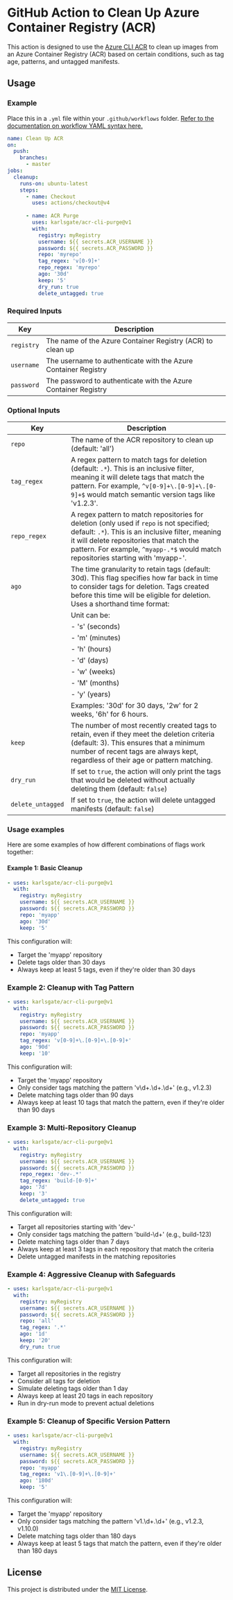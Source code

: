 # GitHub Action to Clean Up Azure Container Registry (ACR)

This action is designed to use the [Azure CLI ACR](https://github.com/Azure/acr-cli) to clean up images from an Azure Container Registry (ACR) based on certain conditions, such as tag age, patterns, and untagged manifests.

## Usage

### Example

Place this in a `.yml` file within your `.github/workflows` folder. [Refer to the documentation on workflow YAML syntax here.](https://help.github.com/en/articles/workflow-syntax-for-github-actions)

```yaml
name: Clean Up ACR
on:
  push:
    branches:
      - master
jobs:
  cleanup:
    runs-on: ubuntu-latest
    steps:
      - name: Checkout
        uses: actions/checkout@v4
        
      - name: ACR Purge
        uses: karlsgate/acr-cli-purge@v1
        with:
          registry: myRegistry
          username: ${{ secrets.ACR_USERNAME }}
          password: ${{ secrets.ACR_PASSWORD }}
          repo: 'myrepo'
          tag_regex: 'v[0-9]+'
          repo_regex: 'myrepo'
          ago: '30d'
          keep: '5'
          dry_run: true
          delete_untagged: true
```

### Required Inputs

| Key             | Description                                                                    |
|-----------------|--------------------------------------------------------------------------------|
| `registry`      | The name of the Azure Container Registry (ACR) to clean up                      |
| `username`      | The username to authenticate with the Azure Container Registry                  |
| `password`      | The password to authenticate with the Azure Container Registry                  |

### Optional Inputs
| Key    | Description    |
|----|----|
| `repo`    | The name of the ACR repository to clean up (default: 'all')    |
| `tag_regex`    | A regex pattern to match tags for deletion (default: `.*`). This is an inclusive filter, meaning it will delete tags that match the pattern. For example, `^v[0-9]+\.[0-9]+\.[0-9]+$` would match semantic version tags like 'v1.2.3'. |
| `repo_regex`    | A regex pattern to match repositories for deletion (only used if `repo` is not specified; default: `.*`). This is an inclusive filter, meaning it will delete repositories that match the pattern. For example, `^myapp-.*$` would match repositories starting with 'myapp-'. |
| `ago`    | The time granularity to retain tags (default: 30d). This flag specifies how far back in time to consider tags for deletion. Tags created before this time will be eligible for deletion. Uses a shorthand time format: <number><unit> |
|    | Unit can be:    |
|    | - 's' (seconds)    |
|    | - 'm' (minutes)    |
|    | - 'h' (hours)    |
|    | - 'd' (days)    |
|    | - 'w' (weeks)    |
|    | - 'M' (months)    |
|    | - 'y' (years)    |
|    | Examples: '30d' for 30 days, '2w' for 2 weeks, '6h' for 6 hours.    |
| `keep`    | The number of most recently created tags to retain, even if they meet the deletion criteria (default: 3). This ensures that a minimum number of recent tags are always kept, regardless of their age or pattern matching. |
| `dry_run`    | If set to `true`, the action will only print the tags that would be deleted without actually deleting them (default: `false`)    |
| `delete_untagged` | If set to `true`, the action will delete untagged manifests (default: `false`)    |

### Usage examples

Here are some examples of how different combinations of flags work together:

#### Example 1: Basic Cleanup

```yaml
- uses: karlsgate/acr-cli-purge@v1
  with:
    registry: myRegistry
    username: ${{ secrets.ACR_USERNAME }}
    password: ${{ secrets.ACR_PASSWORD }}
    repo: 'myapp'
    ago: '30d'
    keep: '5'
```

This configuration will:
- Target the 'myapp' repository
- Delete tags older than 30 days
- Always keep at least 5 tags, even if they're older than 30 days

### Example 2: Cleanup with Tag Pattern

```yaml
- uses: karlsgate/acr-cli-purge@v1
  with:
    registry: myRegistry
    username: ${{ secrets.ACR_USERNAME }}
    password: ${{ secrets.ACR_PASSWORD }}
    repo: 'myapp'
    tag_regex: 'v[0-9]+\.[0-9]+\.[0-9]+'
    ago: '90d'
    keep: '10'
```

This configuration will:
- Target the 'myapp' repository
- Only consider tags matching the pattern 'v\d+\.\d+\.\d+' (e.g., v1.2.3)
- Delete matching tags older than 90 days
- Always keep at least 10 tags that match the pattern, even if they're older than 90 days

### Example 3: Multi-Repository Cleanup

```yaml
- uses: karlsgate/acr-cli-purge@v1
  with:
    registry: myRegistry
    username: ${{ secrets.ACR_USERNAME }}
    password: ${{ secrets.ACR_PASSWORD }}
    repo_regex: 'dev-.*'
    tag_regex: 'build-[0-9]+'
    ago: '7d'
    keep: '3'
    delete_untagged: true
```

This configuration will:
- Target all repositories starting with 'dev-'
- Only consider tags matching the pattern 'build-\d+' (e.g., build-123)
- Delete matching tags older than 7 days
- Always keep at least 3 tags in each repository that match the criteria
- Delete untagged manifests in the matching repositories

### Example 4: Aggressive Cleanup with Safeguards

```yaml
- uses: karlsgate/acr-cli-purge@v1
  with:
    registry: myRegistry
    username: ${{ secrets.ACR_USERNAME }}
    password: ${{ secrets.ACR_PASSWORD }}
    repo: 'all'
    tag_regex: '.*'
    ago: '1d'
    keep: '20'
    dry_run: true
```

This configuration will:
- Target all repositories in the registry
- Consider all tags for deletion
- Simulate deleting tags older than 1 day
- Always keep at least 20 tags in each repository
- Run in dry-run mode to prevent actual deletions

### Example 5: Cleanup of Specific Version Pattern

```yaml
- uses: karlsgate/acr-cli-purge@v1
  with:
    registry: myRegistry
    username: ${{ secrets.ACR_USERNAME }}
    password: ${{ secrets.ACR_PASSWORD }}
    repo: 'myapp'
    tag_regex: 'v1\.[0-9]+\.[0-9]+'
    ago: '180d'
    keep: '5'
```

This configuration will:
- Target the 'myapp' repository
- Only consider tags matching the pattern 'v1\.\d+\.\d+' (e.g., v1.2.3, v1.10.0)
- Delete matching tags older than 180 days
- Always keep at least 5 tags that match the pattern, even if they're older than 180 days


## License

This project is distributed under the [MIT License](LICENSE).

